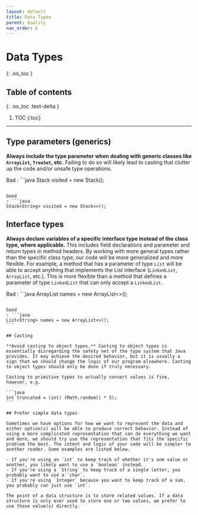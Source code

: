 ```yaml
---
layout: default
title: Data Types
parent: Quality
nav_order: 6
---
```


# Data Types
{: .no_toc }

## Table of contents
{: .no_toc .text-delta }

1. TOC
{:toc}

---

## Type parameters (generics)

**Always include the type parameter when dealing with generic classes like `ArrayList`, `TreeSet`, etc.** Failing to do so will likely lead to casting that clutter up the code and/or unsafe type operations.

Bad
: ```java
  Stack visited = new Stack();
  ```

Good
: ```java
  Stack<String> visited = new Stack<>();
  ```

## Interface types

**Always declare variables of a specific interface type instead of the class type, where applicable.** This includes field declarations and parameter and return types in method headers. By working with more general types rather than the specific class type, our code will be more generalized and more flexible. For example, a method that has a parameter of type `List` will be able to accept anything that implements the List interface (`LinkedList`, `ArrayList`, etc.). This is more flexible than a method that defines a parameter of type `LinkedList` that can only accept a `LinkedList`.

Bad
: ```java
  ArrayList<String> names = new ArrayList<>();
  ````

Good
: ```java
  List<String> names = new ArrayList<>();
  ```

## Casting

**Avoid casting to object types.** Casting to object types is essentially disregarding the safety net of the type system that Java provides. It may achieve the desired behavior, but it is usually a sign that we should change the logic of our program elsewhere. Casting to object types should only be done if truly necessary.

Casting to primitive types to actually convert values is fine, however, e.g.

```java
int truncated = (int) (Math.random() * 5);
```

## Prefer simple data types

Sometimes we have options for how we want to represent the data and either option(s) will be able to produce correct behavior. Instead of using a more complicated representation that can do everything we want and more, we should try use the representation that fits the specific problem the best. The intent and logic of your code will be simpler to another reader. Some examples are listed below.

- If you're using an `int` to keep track of whether it's one value or another, you likely want to use a `boolean` instead.
- If you're using a `String` to keep track of a single letter, you probably want to use a `char`.
- If you're using `Integer` because you want to keep track of a sum, you probably can just use `int`.

The point of a data structure is to store related values. If a data structure is only ever used to store one or two values, we prefer to use those value(s) directly.
